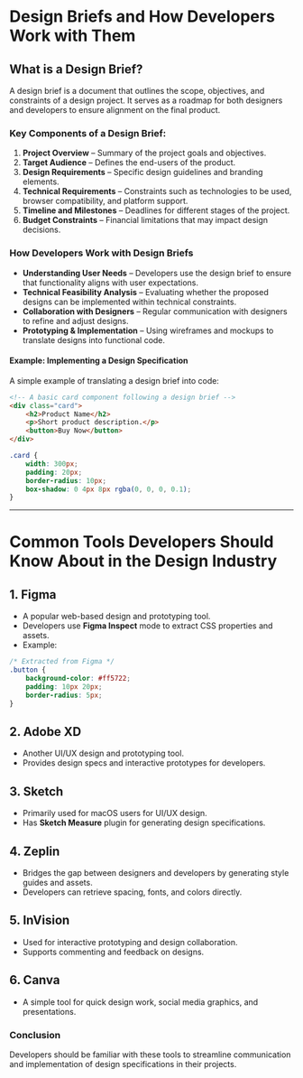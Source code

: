 # Design Briefs and How Developers Work with Them

## What is a Design Brief?
A design brief is a document that outlines the scope, objectives, and constraints of a design project. It serves as a roadmap for both designers and developers to ensure alignment on the final product.

### Key Components of a Design Brief:
1. **Project Overview** – Summary of the project goals and objectives.
2. **Target Audience** – Defines the end-users of the product.
3. **Design Requirements** – Specific design guidelines and branding elements.
4. **Technical Requirements** – Constraints such as technologies to be used, browser compatibility, and platform support.
5. **Timeline and Milestones** – Deadlines for different stages of the project.
6. **Budget Constraints** – Financial limitations that may impact design decisions.

### How Developers Work with Design Briefs
- **Understanding User Needs** – Developers use the design brief to ensure that functionality aligns with user expectations.
- **Technical Feasibility Analysis** – Evaluating whether the proposed designs can be implemented within technical constraints.
- **Collaboration with Designers** – Regular communication with designers to refine and adjust designs.
- **Prototyping & Implementation** – Using wireframes and mockups to translate designs into functional code.

#### Example: Implementing a Design Specification
A simple example of translating a design brief into code:

```html
<!-- A basic card component following a design brief -->
<div class="card">
    <h2>Product Name</h2>
    <p>Short product description.</p>
    <button>Buy Now</button>
</div>
```
```css
.card {
    width: 300px;
    padding: 20px;
    border-radius: 10px;
    box-shadow: 0 4px 8px rgba(0, 0, 0, 0.1);
}
```

---

# Common Tools Developers Should Know About in the Design Industry

## 1. Figma
- A popular web-based design and prototyping tool.
- Developers use **Figma Inspect** mode to extract CSS properties and assets.
- Example:
```css
/* Extracted from Figma */
.button {
    background-color: #ff5722;
    padding: 10px 20px;
    border-radius: 5px;
}
```

## 2. Adobe XD
- Another UI/UX design and prototyping tool.
- Provides design specs and interactive prototypes for developers.

## 3. Sketch
- Primarily used for macOS users for UI/UX design.
- Has **Sketch Measure** plugin for generating design specifications.

## 4. Zeplin
- Bridges the gap between designers and developers by generating style guides and assets.
- Developers can retrieve spacing, fonts, and colors directly.

## 5. InVision
- Used for interactive prototyping and design collaboration.
- Supports commenting and feedback on designs.

## 6. Canva
- A simple tool for quick design work, social media graphics, and presentations.

### Conclusion
Developers should be familiar with these tools to streamline communication and implementation of design specifications in their projects.

